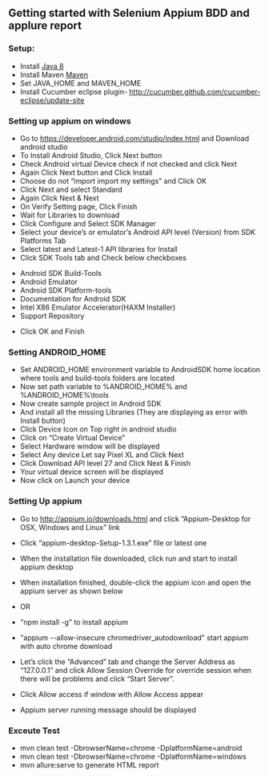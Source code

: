 ## Getting started with Selenium Appium BDD and applure report
### Setup:
* Install [Java 8](http://www.oracle.com/technetwork/java/javase/overview/java8-2100321.html)
* Install Maven [Maven](https://maven.apache.org/)
* Set JAVA_HOME and MAVEN_HOME
* Install Cucumber eclipse plugin- http://cucumber.github.com/cucumber-eclipse/update-site

### Setting up appium on windows
* Go to https://developer.android.com/studio/index.html and Download android studio
* To Install Android Studio, Click Next button
* Check Android virtual Device check if not checked and click Next
* Again Click Next button and Click Install
* Choose do not “import import my settings” and Click OK
* Click Next and select Standard
* Again Click Next & Next
* On Verify Setting page, Click Finish
* Wait for Libraries to download
* Click Configure and Select SDK Manager
* Select your device’s or emulator’s Android API level (Version) from SDK Platforms Tab
* Select latest and Latest-1 API libraries for Install
* Click SDK Tools tab and Check below checkboxes
- Android SDK Build-Tools
- Android Emulator
- Android SDK Platform-tools
- Documentation for Android SDK
- Intel X86 Emulator Accelerator(HAXM Installer)
- Support Repository
* Click OK and Finish

### Setting ANDROID_HOME 
* Set  ANDROID_HOME environment variable to AndroidSDK home location where tools and build-tools folders are located 
* Now set path variable to %ANDROID_HOME% and %ANDROID_HOME%\tools
* Now create sample project in Android SDK
* And install all the missing Libraries (They are displaying as error with Install button)
* Click Device Icon on Top right in android studio
* Click on “Create Virtual Device”
* Select Hardware window will be displayed
* Select Any device Let say Pixel XL and Click Next
* Click Download API level 27 and Click Next & Finish
* Your virtual device screen will be displayed
* Now click on Launch your device

### Setting Up appium
* Go to http://appium.io/downloads.html and click “Appium-Desktop for OSX, Windows and Linux” link
* Click “appium-desktop-Setup-1.3.1.exe” file or latest one 
* When the installation file downloaded, click run and start to install appium desktop
* When installation finished, double-click the appium icon and open the appium server as shown below
* OR
* "npm install -g" to install appium
* "appium --allow-insecure chromedriver_autodownload" start appium with auto chrome download

* Let’s click the “Advanced” tab and change the Server Address as “127.0.0.1” and click Allow Session Override for override session when there will be problems and click “Start Server”.
* Click Allow access if window with Allow Access appear
* Appium server running message should be displayed

### Exceute Test
* mvn clean test -DbrowserName=chrome -DplatformName=android
* mvn clean test -DbrowserName=chrome -DplatformName=windows
* mvn allure:serve  to generate HTML report


